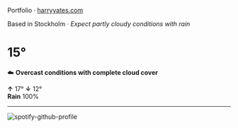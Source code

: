 Portfolio · [harryyates.com](https://harryyates.com)

<!-- WEATHER_START -->
Based in Stockholm · *Expect partly cloudy conditions with rain*

# 15°
☁️ **Overcast conditions with complete cloud cover**

**↑** 17° **↓** 12°  
**Rain** 100%

---
<!-- WEATHER_END -->

<p align="left">
  <a>
    <img src="https://spotify-github-profile.kittinanx.com/api/view?uid=bigbello&cover_image=true&theme=natemoo-re&show_offline=true&background_color=121212&interchange=false&bar_color=53b14f&bar_color_cover=false" alt="spotify-github-profile">
  </a>
</p>